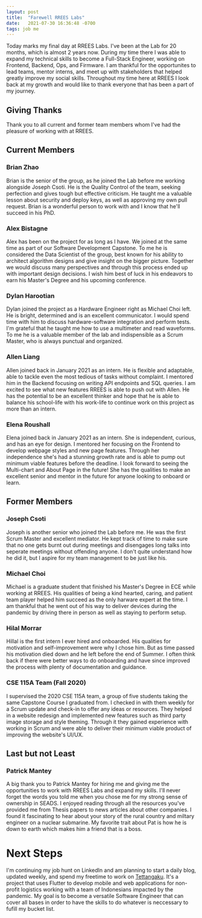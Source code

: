 ```yaml
---
layout: post
title:  "Farewell RREES Labs"
date:   2021-07-30 16:36:48 -0700
tags: job me
---
```


Today marks my final day at RREES Labs. I've been at the Lab for 20 months, which is almost 2 years now. During my time there I was able to expand my technical skills to become a Full-Stack Engineer, working on Frontend, Backend, Ops, and Firmware.
I am thankful for the opportunites to lead teams, mentor interns, and meet up with stakeholders that helped greatly improve my social skills.
Throughout my time here at RREES I look back at my growth and would like to thank everyone that has been a part of my journey.

## Giving Thanks

Thank you to all current and former team members whom I've had the pleasure of working with at RREES.

## Current Members

### Brian Zhao

Brian is the senior of the group, as he joined the Lab before me working alongside Joseph Csoti. He is the Quality Control of the team, seeking perfection and gives tough but effective criticism. He taught me a valuable lesson about security and deploy keys, as well as approving my own pull request. Brian is a wonderful person to work with and I know that he'll succeed in his PhD.

### Alex Bistagne

Alex has been on the project for as long as I have. We joined at the same time as part of our Software Development Capstone. To me he is considered the Data Scientist of the group, best known for his ability to architect algorithm designs and give insight on the bigger picture. Together we would discuss many perspectives and through this process ended up with important design decisions. I wish him best of luck in his endeavors to earn his Master's Degree and his upcoming conference.

### Dylan Harootian

Dylan joined the project as a Hardware Engineer right as Michael Choi left. He is bright, determined and is an excellent communicator. I would spend time with him to discuss hardware-software integration and perform tests. I'm grateful that he taught me how to use a multimeter and read waveforms.
To me he is a valuable member of the lab and indispensible as a Scrum Master, who is always punctual and organized.

### Allen Liang

Allen joined back in January 2021 as an intern. He is flexible and adaptable, able to tackle even the most tedious of tasks without complaint. I mentored him in the Backend focusing on writing API endpoints and SQL queries. I am excited to see what new features RREES is able to push out with Allen. He has the potential to be an excellent thinker and hope that he is able to balance his school-life with his work-life to continue work on this project as more than an intern.

### Elena Roushall

Elena joined back in January 2021 as an intern. She is independent, curious, and has an eye for design. I mentored her focusing on the Frontend to develop webpage styles and new page features. Through her independence she's had a stunning growth rate and is able to pump out minimum viable features before the deadline. I look forward to seeing the Multi-chart and About Page in the future! She has the qualities to make an excellent senior and mentor in the future for anyone looking to onboard or learn.

## Former Members

### Joseph Csoti

Joseph is another senior who joined the Lab before me. He was the first Scrum Master and excellent mediator. He kept track of time to make sure that no one gets burnt out during meetings and disengages long talks into seperate meetings without offending anyone. I don't quite understand how he did it, but I aspire for my team management to be just like his. 

### Michael Choi

Michael is a graduate student that finished his Master's Degree in ECE while working at RREES. His qualities of being a kind hearted, caring, and patient team player helped him succeed as the only harware expert at the time. I am thankful that he went out of his way to deliver devices during the pandemic by driving there in person as well as staying to perform setup.

### Hilal Morrar

Hillal is the first intern I ever hired and onboarded. His qualities for motivation and self-improvement were why I chose him. But as time passed his motivation died down and he left before the end of Summer. I often think back if there were better ways to do onboarding and have since improved the process with plenty of documentation and guidance.

### CSE 115A Team (Fall 2020)

I supervised the 2020 CSE 115A team, a group of five students taking the same Capstone Course I graduated from. I checked in with them weekly for a Scrum update and check-in to offer any ideas or resources. They helped in a website redesign and implemented new features such as third party image storage and style theming. Through it they gained experience with working in Scrum and were able to deliver their minimum viable product of improving the website's UI/UX.

## Last but not Least

### Patrick Mantey

A big thank you to Patrick Mantey for hiring me and giving me the opportunities to work with RREES Labs and expand my skills. I'll never forget the words you told me when you chose me for my strong sense of ownership in SEADS. I enjoyed reading through all the resources you've provided me from Thesis papers to news articles about other companies. I found it fascinating to hear about your story of the rural country and miltary engineer on a nuclear submarine. My favorite trait about Pat is how he is down to earth which makes him a friend that is a boss.

# Next Steps

I'm continuing my job hunt on LinkedIn and am planning to start a daily blog, updated weekly, and spend my freetime to work on [Tettangaku](https://tetanggaku.com/#/). It's a project that uses Flutter to develop mobile and web applications for non-profit logistics working with a team of Indonesians impacted by the pandemic. My goal is to become a versatile Software Engineer that can cover all bases in order to have the skills to do whatever is neccessary to fufill my bucket list.